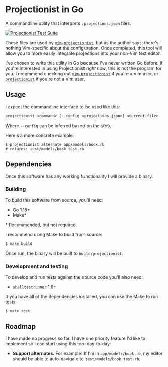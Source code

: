 # Projectionist in Go

A commandline utility that interprets `.projections.json` files.

[![Projectionist Test Suite][gh-workflow-badge]][gh-workflow-history]

These files are used by [`vim-projectionist`][1], but as the author says:
there's nothing Vim-specific about the configuration. Once completed, this tool
will allow you to more easily integrate projections into your non-Vim text
editor.

I've chosen to write this utility in Go because I've never written Go before.
If you're interested in using Projectionist *right now*, this is not the program
for you. I recommend checking out [`vim-projectionist`][1] if you're a Vim user,
or [`projectionist`][2] if you're not a Vim user.

[1]: https://github.com/tpope/vim-projectionist
[2]: https://github.com/glittershark/projectionist

[gh-workflow-badge]: https://github.com/benjaminwil/projectionist/actions/workflows/ci.yml/badge.svg
[gh-workflow-history]: https://github.com/benjaminwil/projectionist/actions/workflows/ci.yml

## Usage

I expect the commandline interface to be used like this:

    projectionist <command> [--config <projections.json>] <current-file>

Where `--config` can be inferred based on the `$PWD`.

Here's a more concrete example:

    $ projectionist alternate app/models/book.rb
    # returns: test/models/book_test.rb

## Dependencies

Once this software has any working functionality I will provide a binary.

### Building

To build this software from source, you'll need:

- Go 1.18+
- Make\*

\* Recommended, but not required.

I recommend using Make to build from source:

    $ make build

Once run, the binary will be built to `build/projectionist`.

### Development and testing

To develop and run tests against the source code you'll also need:

- [`shelltestrunner` 1.9+](https://github.com/simonmichael/shelltestrunner)

If you have all of the dependencies installed, you can use the Make to run
tests:

    $ make test

## Roadmap

I have made no progress so far. I have one priority feature I'd like to
implement so I can start using this tool day-to-day:

- **Support alternates.**
  For example: If I'm in `app/models/book.rb`, my editor should be able to
  auto-navigate to `test/models/book_test.rb`.

